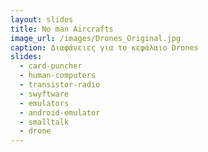 ```yaml
---
layout: slides
title: No man Aircrafts 
image_url: /images/Drones_Original.jpg
caption: Διαφάνειες για το κεφάλαιο Drones 
slides:
  - card-puncher
  - human-computers
  - transistor-radio
  - swyftware
  - emulators 
  - android-emulator
  - smalltalk
  - drone
---
```



